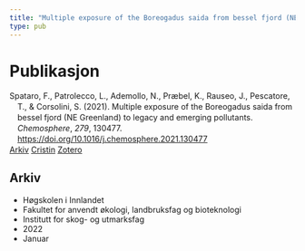 ```yaml
---
title: "Multiple exposure of the Boreogadus saida from bessel fjord (NE Greenland) to legacy and emerging pollutants"
type: pub
---
```

<h1>Publikasjon</h1>
<article id="csl-bib-container-JAEH3SDA" class="csl-bib-container">
  <div class="csl-bib-body" style="line-height: 1.35; padding-left: 1em; text-indent:-1em;">
  <div class="csl-entry">Spataro, F., Patrolecco, L., Ademollo, N., Pr&#xE6;bel, K., Rauseo, J., Pescatore, T., &amp; Corsolini, S. (2021). Multiple exposure of the Boreogadus saida from bessel fjord (NE Greenland) to legacy and emerging pollutants. <i>Chemosphere</i>, <i>279</i>, 130477. <a href="https://doi.org/10.1016/j.chemosphere.2021.130477">https://doi.org/10.1016/j.chemosphere.2021.130477</a></div>
</div>
  <div class="csl-bib-buttons">
    <a href="#taxonomy-article-JAEH3SDA" class="csl-bib-button">Arkiv</a>
    <a href="https://app.cristin.no/results/show.jsf?id=1974309" alt="Cristin URL" class="csl-bib-button">Cristin</a>
    <a href="http://zotero.org/groups/5022929/items/JAEH3SDA" alt="Zotero URL" class="csl-bib-button">Zotero</a>
  </div>
  <div id="csl-bib-meta-container-JAEH3SDA"></div>
</article>
<div id="csl-bib-meta-JAEH3SDA" class="csl-bib-meta">
  <article id="taxonomy-article-JAEH3SDA" class="taxonomy-article">
    <h1>Arkiv</h1>
    <ul>
      <li>Høgskolen i Innlandet</li>
      <li>Fakultet for anvendt økologi, landbruksfag og bioteknologi</li>
      <li>Institutt for skog- og utmarksfag</li>
      <li>2022</li>
      <li>Januar</li>
    </ul>
  </article>
</div>
